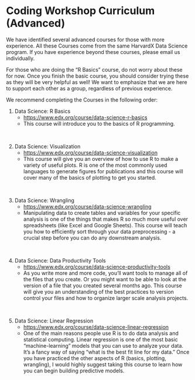 # Coding Workshop Curriculum (Advanced)

We have identified several advanced courses for those with more experience. All these Courses come from the same HarvardX Data Science program. If you have experience beyond these courses, please email us individually.

For those who are doing the “R Basics” course, do not worry about these for now. Once you finish the basic course, you should consider trying these as they will be very helpful as well! We want to emphasize that we are here to support each other as a group, regardless of previous experience.

We recommend completing the Courses in the following order: 

1. Data Science: R Basics
   - https://www.edx.org/course/data-science-r-basics
   - This course will introduce you to the basics of R programming. 
<br />

2. Data Science: Visualization
   - https://www.edx.org/course/data-science-visualization
   - This course will give you an overview of how to use R to make a variety of useful plots. R is one of the most commonly used languages to generate figures for publications and this course will cover many of the basics of plotting to get you started.

<br />

3. Data Science: Wrangling
   - https://www.edx.org/course/data-science-wrangling
   - Manipulating data to create tables and variables for your specific analysis is one of the things that makes R so much more useful over spreadsheets (like Excel and Google Sheets). This course will teach you how to efficiently sort through your data preprocessing - a crucial step before you can do any downstream analysis.
<br />

4. Data Science: Data Productivity Tools
   - https://www.edx.org/course/data-science-productivity-tools
   - As you write more and more code, you’ll want tools to manage all of the files that you create. Or you might want to be able to look at the version of a file that you created several months ago. This course will give you an understanding of the best practices to version control your files and how to organize larger scale analysis projects.
<br />

5. Data Science: Linear Regression
   - https://www.edx.org/course/data-science-linear-regression
   - One of the main reasons people use R is to do data analysis and statistical computing. Linear regression is one of the most basic “machine-learning” models that you can use to analyze your data. It’s a fancy way of saying “what is the best fit line for my data.” Once you have practiced the other aspects of R (basics, plotting, wrangling), I would highly suggest taking this course to learn how you can begin building predictive models.
